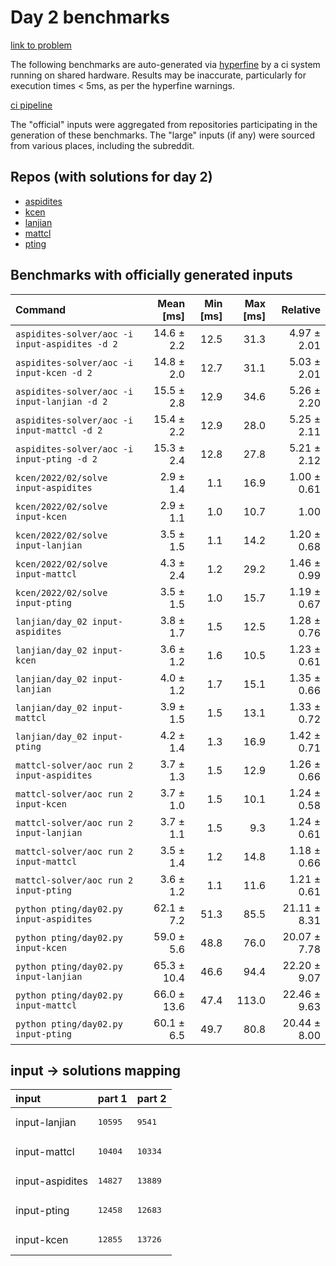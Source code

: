 # Day 2 benchmarks

[link to problem](http://adventofcode.com/2022/day/2)

The following benchmarks are auto-generated via [hyperfine](https://github.com/sharkdp/hyperfine) by a ci system running on shared hardware. Results may be inaccurate, particularly for execution times < 5ms, as per the hyperfine warnings.

[ci pipeline](http://ci.papercode.net:8080/teams/aoc2022/pipelines/aoc-compare-2022)

The "official" inputs were aggregated from repositories participating in the generation of these benchmarks. The "large" inputs (if any) were sourced from various places, including the subreddit.

## Repos (with solutions for day 2)


- [aspidites](https://github.com/aspidites/aoc2022)
- [kcen](https://github.com/kcen/AdventOfCode)
- [lanjian](https://github.com/LanJian/aoc-2022)
- [mattcl](https://github.com/mattcl/aoc2022)
- [pting](https://github.com/pting/aoc2022)

## Benchmarks with officially generated inputs
| Command | Mean [ms] | Min [ms] | Max [ms] | Relative |
|:---|---:|---:|---:|---:|
| `aspidites-solver/aoc -i input-aspidites -d 2` | 14.6 ± 2.2 | 12.5 | 31.3 | 4.97 ± 2.01 |
| `aspidites-solver/aoc -i input-kcen -d 2` | 14.8 ± 2.0 | 12.7 | 31.1 | 5.03 ± 2.01 |
| `aspidites-solver/aoc -i input-lanjian -d 2` | 15.5 ± 2.8 | 12.9 | 34.6 | 5.26 ± 2.20 |
| `aspidites-solver/aoc -i input-mattcl -d 2` | 15.4 ± 2.2 | 12.9 | 28.0 | 5.25 ± 2.11 |
| `aspidites-solver/aoc -i input-pting -d 2` | 15.3 ± 2.4 | 12.8 | 27.8 | 5.21 ± 2.12 |
| `kcen/2022/02/solve input-aspidites` | 2.9 ± 1.4 | 1.1 | 16.9 | 1.00 ± 0.61 |
| `kcen/2022/02/solve input-kcen` | 2.9 ± 1.1 | 1.0 | 10.7 | 1.00 |
| `kcen/2022/02/solve input-lanjian` | 3.5 ± 1.5 | 1.1 | 14.2 | 1.20 ± 0.68 |
| `kcen/2022/02/solve input-mattcl` | 4.3 ± 2.4 | 1.2 | 29.2 | 1.46 ± 0.99 |
| `kcen/2022/02/solve input-pting` | 3.5 ± 1.5 | 1.0 | 15.7 | 1.19 ± 0.67 |
| `lanjian/day_02 input-aspidites` | 3.8 ± 1.7 | 1.5 | 12.5 | 1.28 ± 0.76 |
| `lanjian/day_02 input-kcen` | 3.6 ± 1.2 | 1.6 | 10.5 | 1.23 ± 0.61 |
| `lanjian/day_02 input-lanjian` | 4.0 ± 1.2 | 1.7 | 15.1 | 1.35 ± 0.66 |
| `lanjian/day_02 input-mattcl` | 3.9 ± 1.5 | 1.5 | 13.1 | 1.33 ± 0.72 |
| `lanjian/day_02 input-pting` | 4.2 ± 1.4 | 1.3 | 16.9 | 1.42 ± 0.71 |
| `mattcl-solver/aoc run 2 input-aspidites` | 3.7 ± 1.3 | 1.5 | 12.9 | 1.26 ± 0.66 |
| `mattcl-solver/aoc run 2 input-kcen` | 3.7 ± 1.0 | 1.5 | 10.1 | 1.24 ± 0.58 |
| `mattcl-solver/aoc run 2 input-lanjian` | 3.7 ± 1.1 | 1.5 | 9.3 | 1.24 ± 0.61 |
| `mattcl-solver/aoc run 2 input-mattcl` | 3.5 ± 1.4 | 1.2 | 14.8 | 1.18 ± 0.66 |
| `mattcl-solver/aoc run 2 input-pting` | 3.6 ± 1.2 | 1.1 | 11.6 | 1.21 ± 0.61 |
| `python pting/day02.py input-aspidites` | 62.1 ± 7.2 | 51.3 | 85.5 | 21.11 ± 8.31 |
| `python pting/day02.py input-kcen` | 59.0 ± 5.6 | 48.8 | 76.0 | 20.07 ± 7.78 |
| `python pting/day02.py input-lanjian` | 65.3 ± 10.4 | 46.6 | 94.4 | 22.20 ± 9.07 |
| `python pting/day02.py input-mattcl` | 66.0 ± 13.6 | 47.4 | 113.0 | 22.46 ± 9.63 |
| `python pting/day02.py input-pting` | 60.1 ± 6.5 | 49.7 | 80.8 | 20.44 ± 8.00 |

## input -> solutions mapping
|input|part 1|part 2|
|:---|:---|:---|
|input-lanjian|<pre>10595</pre>|<pre>9541</pre>|
|input-mattcl|<pre>10404</pre>|<pre>10334</pre>|
|input-aspidites|<pre>14827</pre>|<pre>13889</pre>|
|input-pting|<pre>12458</pre>|<pre>12683</pre>|
|input-kcen|<pre>12855</pre>|<pre>13726</pre>|
